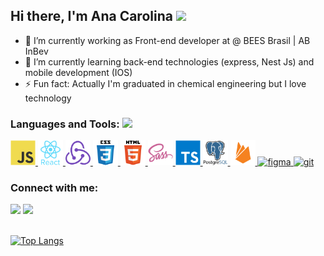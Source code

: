 ## Hi there, I'm Ana Carolina  <img src="https://media2.giphy.com/media/26Fxy3Iz1ari8oytO/giphy.gif?cid=ecf05e47hk51qecfhltk0par1s1mqjd8n2prmswvjoo2sk7j&rid=giphy.gif&ct=s" width="100">

- 🔭 I’m currently working as Front-end developer at @ BEES Brasil | AB InBev
- 🌱 I’m currently learning back-end technologies (express, Nest Js) and mobile development (IOS)  
- ⚡ Fun fact: Actually I'm graduated in chemical engineering but I love technology

<h3 align="left">Languages and Tools: <img src="https://media.giphy.com/media/WUlplcMpOCEmTGBtBW/giphy.gif" width="50"></h3>
<p align="left"> 
<a href="https://developer.mozilla.org/en-US/docs/Web/JavaScript" target="_blank"> <img src="https://raw.githubusercontent.com/devicons/devicon/master/icons/javascript/javascript-original.svg" alt="javascript" width="40" height="40"/> </a>	
<a href="https://reactjs.org/" target="_blank"> <img src="https://raw.githubusercontent.com/devicons/devicon/master/icons/react/react-original-wordmark.svg" alt="react" width="40" height="40"/> </a>
<a href="https://redux.js.org/" target="_blank"> <img src="https://raw.githubusercontent.com/devicons/devicon/master/icons/redux/redux-original.svg" alt="redux" width="40" height="40"/> </a>	
<a href="https://www.w3schools.com/css/" target="_blank"> <img src="https://raw.githubusercontent.com/devicons/devicon/master/icons/css3/css3-original-wordmark.svg" alt="css3" width="40" height="40"/> </a>
<a href="https://www.w3.org/html/" target="_blank"> <img src="https://raw.githubusercontent.com/devicons/devicon/master/icons/html5/html5-original-wordmark.svg" alt="html5" width="40" height="40"/> </a>  
<a href="https://sass-lang.com" target="_blank"> <img src="https://raw.githubusercontent.com/devicons/devicon/master/icons/sass/sass-original.svg" alt="sass" width="40" height="40"/> </a> 
<a href="https://www.typescriptlang.org/" target="_blank"> <img src="https://raw.githubusercontent.com/devicons/devicon/master/icons/typescript/typescript-original.svg" alt="typescript" width="40" height="40"/> </a>
<a href="https://www.postgresql.org/" target="_blank"> <img src="https://raw.githubusercontent.com/devicons/devicon/master/icons/postgresql/postgresql-original-wordmark.svg" alt="postgresql" width="40" height="40"/> </a>	
<a href="https://firebase.google.com/?hl=pt-br" target="_blank"> <img src="https://raw.githubusercontent.com/devicons/devicon/master/icons/firebase/firebase-plain.svg" alt="firebase" width="40" height="40"/> </a>	
<a href="https://www.figma.com/" target="_blank"> <img src="https://www.vectorlogo.zone/logos/figma/figma-icon.svg" alt="figma" width="40" height="40"/> </a>
<a href="https://git-scm.com/" target="_blank"> <img src="https://www.vectorlogo.zone/logos/git-scm/git-scm-icon.svg" alt="git" width="40" height="40"/> </a> 
</p>


<h3 align="left">Connect with me:</h3>

<div>
<a href= "https://www.linkedin.com/in/anacarolinamauroribeiro/"><img src="https://img.shields.io/badge/-LinkedIn-0077B5?style=flat&labelColor=0077B5&logo=Linkedin&Color=white" target="_blank"></a>
<a href = "mailto:carolribeiro2112@gmail.com"><img src="https://img.shields.io/badge/Gmail-D14836?style=flat&logo=gmail&logoColor=white" target="_blank"></a>
</div>

<br>

[![Top Langs](https://github-readme-stats.vercel.app/api/top-langs/?username=carolribeiro2112&layout=compact)](https://github.com/carolribeiro2112/github-readme-stats)

<!-- Icons -->


<!--
**carolribeiro2112/carolribeiro2112** is a ✨ _special_ ✨ repository because its `README.md` (this file) appears on your GitHub profile.

Here are some ideas to get you started:

- 🔭 I’m currently working on ...
- 🌱 I’m currently learning ...
- 👯 I’m looking to collaborate on ...
- 🤔 I’m looking for help with ...
- 💬 Ask me about ...
- 📫 How to reach me: ...
- 😄 Pronouns: ...
- ⚡ Fun fact: ...
-->
